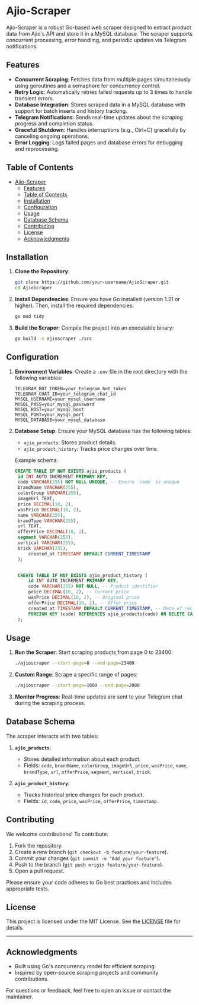 
# Ajio-Scraper

Ajio-Scraper is a robust Go-based web scraper designed to extract product data from Ajio's API and store it in a MySQL database. The scraper supports concurrent processing, error handling, and periodic updates via Telegram notifications.

## Features

- **Concurrent Scraping**: Fetches data from multiple pages simultaneously using goroutines and a semaphore for concurrency control.
- **Retry Logic**: Automatically retries failed requests up to 3 times to handle transient errors.
- **Database Integration**: Stores scraped data in a MySQL database with support for batch inserts and history tracking.
- **Telegram Notifications**: Sends real-time updates about the scraping progress and completion status.
- **Graceful Shutdown**: Handles interruptions (e.g., Ctrl+C) gracefully by canceling ongoing operations.
- **Error Logging**: Logs failed pages and database errors for debugging and reprocessing.

## Table of Contents

- [Ajio-Scraper](#ajio-scraper)
  - [Features](#features)
  - [Table of Contents](#table-of-contents)
  - [Installation](#installation)
  - [Configuration](#configuration)
  - [Usage](#usage)
  - [Database Schema](#database-schema)
  - [Contributing](#contributing)
  - [License](#license)
  - [Acknowledgments](#acknowledgments)

## Installation

1. **Clone the Repository**:
   ```bash
   git clone https://github.com/your-username/AjioScraper.git
   cd AjioScraper
   ```

2. **Install Dependencies**:
   Ensure you have Go installed (version 1.21 or higher). Then, install the required dependencies:
   ```bash
   go mod tidy
   ```

3. **Build the Scraper**:
   Compile the project into an executable binary:
   ```bash
   go build -o ajioscraper ./src
   ```

## Configuration

1. **Environment Variables**:
   Create a `.env` file in the root directory with the following variables:
   ```env
   TELEGRAM_BOT_TOKEN=your_telegram_bot_token
   TELEGRAM_CHAT_ID=your_telegram_chat_id
   MYSQL_USERNAME=your_mysql_username
   MYSQL_PASS=your_mysql_password
   MYSQL_HOST=your_mysql_host
   MYSQL_PORT=your_mysql_port
   MYSQL_DATABASE=your_mysql_database
   ```

2. **Database Setup**:
   Ensure your MySQL database has the following tables:
   - `ajio_products`: Stores product details.
   - `ajio_product_history`: Tracks price changes over time.

   Example schema:
   ```sql
   CREATE TABLE IF NOT EXISTS ajio_products (
    id INT AUTO_INCREMENT PRIMARY KEY,
    code VARCHAR(255) NOT NULL UNIQUE, -- Ensure `code` is unique
    brandName VARCHAR(255),
    colorGroup VARCHAR(255),
    imageUrl TEXT,
    price DECIMAL(10, 2),
    wasPrice DECIMAL(10, 2),
    name VARCHAR(255),
    brandType VARCHAR(255),
    url TEXT,
    offerPrice DECIMAL(10, 2),
    segment VARCHAR(255),
    vertical VARCHAR(255),
    brick VARCHAR(255),
        created_at TIMESTAMP DEFAULT CURRENT_TIMESTAMP
    );


    CREATE TABLE IF NOT EXISTS ajio_product_history (
        id INT AUTO_INCREMENT PRIMARY KEY,
        code VARCHAR(255) NOT NULL, -- Product identifier
        price DECIMAL(10, 2), -- Current price
        wasPrice DECIMAL(10, 2), -- Original price
        offerPrice DECIMAL(10, 2), -- Offer price
        created_at TIMESTAMP DEFAULT CURRENT_TIMESTAMP, -- Date of record creation
        FOREIGN KEY (code) REFERENCES ajio_products(code) ON DELETE CASCADE
    );
   ```

## Usage

1. **Run the Scraper**:
   Start scraping products from page 0 to 23400:
   ```bash
   ./ajioscraper --start-page=0 --end-page=23400
   ```

2. **Custom Range**:
   Scrape a specific range of pages:
   ```bash
   ./ajioscraper --start-page=1000 --end-page=2000
   ```

3. **Monitor Progress**:
   Real-time updates are sent to your Telegram chat during the scraping process.

## Database Schema

The scraper interacts with two tables:

1. **`ajio_products`**:
   - Stores detailed information about each product.
   - Fields: `code`, `brandName`, `colorGroup`, `imageUrl`, `price`, `wasPrice`, `name`, `brandType`, `url`, `offerPrice`, `segment`, `vertical`, `brick`.

2. **`ajio_product_history`**:
   - Tracks historical price changes for each product.
   - Fields: `id`, `code`, `price`, `wasPrice`, `offerPrice`, `timestamp`.

## Contributing

We welcome contributions! To contribute:

1. Fork the repository.
2. Create a new branch (`git checkout -b feature/your-feature`).
3. Commit your changes (`git commit -m "Add your feature"`).
4. Push to the branch (`git push origin feature/your-feature`).
5. Open a pull request.

Please ensure your code adheres to Go best practices and includes appropriate tests.

## License

This project is licensed under the MIT License. See the [LICENSE](LICENSE) file for details.

---

## Acknowledgments

- Built using Go's concurrency model for efficient scraping.
- Inspired by open-source scraping projects and community contributions.

For questions or feedback, feel free to open an issue or contact the maintainer.
